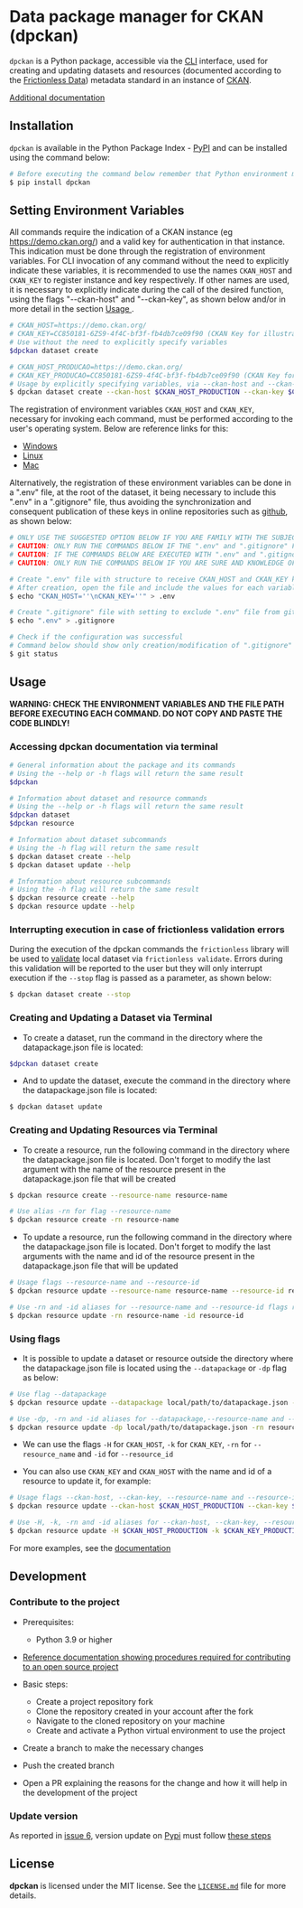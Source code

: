 # Data package manager for CKAN (dpckan)

`dpckan` is a Python package, accessible via the [CLI](https://en.wikipedia.org/wiki/Command-line_interface) interface, used for creating and updating datasets and resources (documented according to the [Frictionless Data](https://frictionlessdata.io/)) metadata standard in an instance of [CKAN](https://ckan.org/).

[Additional documentation](https://dpckan.readthedocs.io/en/latest/)

## Installation

`dpckan` is available in the Python Package Index - [PyPI](https://pypi.org/project/dpckan/) and can be installed using the command below:

```bash
# Before executing the command below remember that Python environment must be active
$ pip install dpckan
```

## Setting Environment Variables

All commands require the indication of a CKAN instance (eg https://demo.ckan.org/) and a valid key for authentication in that instance. This indication must be done through the registration of environment variables. For CLI invocation of any command without the need to explicitly indicate these variables, it is recommended to use the names `CKAN_HOST` and `CKAN_KEY` to register instance and key respectively. If other names are used, it is necessary to explicitly indicate during the call of the desired function, using the flags "--ckan-host" and "--ckan-key", as shown below and/or in more detail in the section [Usage ](#use).


```bash
# CKAN_HOST=https://demo.ckan.org/
# CKAN_KEY=CC850181-6ZS9-4f4C-bf3f-fb4db7ce09f90 (CKAN Key for illustrative purposes only)
# Use without the need to explicitly specify variables
$dpckan dataset create

# CKAN_HOST_PRODUCAO=https://demo.ckan.org/
# CKAN_KEY_PRODUCAO=CC850181-6ZS9-4f4C-bf3f-fb4db7ce09f90 (CKAN Key for illustrative purposes only)
# Usage by explicitly specifying variables, via --ckan-host and --ckan-key flags
$ dpckan dataset create --ckan-host $CKAN_HOST_PRODUCTION --ckan-key $CKAN_KEY_PRODUCTION

```

The registration of environment variables `CKAN_HOST` and `CKAN_KEY`, necessary for invoking each command, must be performed according to the user's operating system. Below are reference links for this:

  * [Windows](https://professor-falken.com/pt/windows/como-configurar-la-ruta-y-las-variables-de-entorno-en-windows-10/)
  * [Linux](https://ricardo-reis.medium.com/vari%C3%A1veis-de-ambiente-no-linux-debian-f677d6ca94c)
  * [Mac](https://support.apple.com/en-us/guide/terminal/apd382cc5fa-4f58-4449-b20a-41c53c006f8f/mac)


Alternatively, the registration of these environment variables can be done in a ".env" file, at the root of the dataset, it being necessary to include this ".env" in a ".gitignore" file, thus avoiding the synchronization and consequent publication of these keys in online repositories such as [github](https://github.com/), as shown below:


```bash
# ONLY USE THE SUGGESTED OPTION BELOW IF YOU ARE FAMILY WITH THE SUBJECT, THUS AVOIDING PROBLEMS WITH ACCESS BY UNAUTHORIZED THIRD PARTIES IN YOUR CKAN INSTANCE
# CAUTION: ONLY RUN THE COMMANDS BELOW IF THE ".env" and ".gitignore" FILES DO NOT EXIST IN THE DATASET ROOT
# CAUTION: IF THE COMMANDS BELOW ARE EXECUTED WITH ".env" and ".gitignore" EXISTING, ALL CONTENT WILL BE DELETED
# CAUTION: ONLY RUN THE COMMANDS BELOW IF YOU ARE SURE AND KNOWLEDGE OF WHAT WILL BE DONE

# Create ".env" file with structure to receive CKAN_HOST and CKAN_KEY keys
# After creation, open the file and include the values ​​for each variable
$ echo "CKAN_HOST=''\nCKAN_KEY=''" > .env

# Create ".gitignore" file with setting to exclude ".env" file from git version control
$ echo ".env" > .gitignore

# Check if the configuration was successful
# Command below should show only creation/modification of ".gitignore" file, nothing being shown for ".env" file
$ git status
```

## Usage

**WARNING: CHECK THE ENVIRONMENT VARIABLES AND THE FILE PATH BEFORE EXECUTING EACH COMMAND. DO NOT COPY AND PASTE THE CODE BLINDLY!**

### Accessing dpckan documentation via terminal

```bash
# General information about the package and its commands
# Using the --help or -h flags will return the same result
$dpckan

# Information about dataset and resource commands
# Using the --help or -h flags will return the same result
$dpckan dataset
$dpckan resource

# Information about dataset subcommands
# Using the -h flag will return the same result
$ dpckan dataset create --help
$ dpckan dataset update --help

# Information about resource subcommands
# Using the -h flag will return the same result
$ dpckan resource create --help
$ dpckan resource update --help
```

### Interrupting execution in case of frictionless validation errors

During the execution of the dpckan commands the `frictionless` library will be used to [validate](https://framework.frictionlessdata.io/docs/guides/validation-guide) local dataset via `frictionless validate`. Errors during this validation will be reported to the user but they will only interrupt execution if the `--stop` flag is passed as a parameter, as shown below:

```bash
$ dpckan dataset create --stop
```

### Creating and Updating a Dataset via Terminal

- To create a dataset, run the command in the directory where the datapackage.json file is located:

```bash
$dpckan dataset create
```

- And to update the dataset, execute the command in the directory where the datapackage.json file is located:

```bash
$ dpckan dataset update
```



### Creating and Updating Resources via Terminal

- To create a resource, run the following command in the directory where the datapackage.json file is located. Don't forget to modify the last argument with the name of the resource present in the datapackage.json file that will be created

```bash
$ dpckan resource create --resource-name resource-name

# Use alias -rn for flag --resource-name
$ dpckan resource create -rn resource-name
```


- To update a resource, run the following command in the directory where the datapackage.json file is located. Don't forget to modify the last arguments with the name and id of the resource present in the datapackage.json file that will be updated

```bash
# Usage flags --resource-name and --resource-id
$ dpckan resource update --resource-name resource-name --resource-id resource-id

# Use -rn and -id aliases for --resource-name and --resource-id flags respectively
$ dpckan resource update -rn resource-name -id resource-id
```

### Using flags

- It is possible to update a dataset or resource outside the directory where the datapackage.json file is located using the `--datapackage` or `-dp` flag as below:

```bash
# Use flag --datapackage
$ dpckan resource update --datapackage local/path/to/datapackage.json --resource-name resource-name --resource-id resource-id

# Use -dp, -rn and -id aliases for --datapackage,--resource-name and --resource-id flags respectively
$ dpckan resource update -dp local/path/to/datapackage.json -rn resource-name -id resource-id
```
- We can use the flags `-H` for `CKAN_HOST`, `-k` for `CKAN_KEY`, `-rn` for `--resource_name` and `-id` for `--resource_id`

- You can also use `CKAN_KEY` and `CKAN_HOST` with the name and id of a resource to update it, for example:

```bash
# Usage flags --ckan-host, --ckan-key, --resource-name and --resource-id
$ dpckan resource update --ckan-host $CKAN_HOST_PRODUCTION --ckan-key $CKAN_KEY_PRODUCTION --resource-name resource-name --resource-id resource-id

# Use -H, -k, -rn and -id aliases for --ckan-host, --ckan-key, --resource-name and --resource-id flags respectively
$ dpckan resource update -H $CKAN_HOST_PRODUCTION -k $CKAN_KEY_PRODUCTION -rn resource-name -id resource-id
```

For more examples, see the [documentation](https://dpckan.readthedocs.io/en/latest/)


## Development

### Contribute to the project

- Prerequisites:
    - Python 3.9 or higher

- [Reference documentation showing procedures required for contributing to an open source project](https://www.dataschool.io/how-to-contribute-on-github/)

- Basic steps:
    - Create a project repository fork
    - Clone the repository created in your account after the fork
    - Navigate to the cloned repository on your machine
    - Create and activate a Python virtual environment to use the project

- Create a branch to make the necessary changes
- Push the created branch
- Open a PR explaining the reasons for the change and how it will help in the development of the project

### Update version

As reported in [issue 6](https://github.com/dados-mg/dpkgckanmg/issues/6), version update on [Pypi](https://pypi.org/) must follow [these steps ](https://github.com/dados-mg/dpckan/issues/6#issuecomment-851678297)

## License

**dpckan** is licensed under the MIT license.
See the [`LICENSE.md`](LICENSE.md) file for more details.
